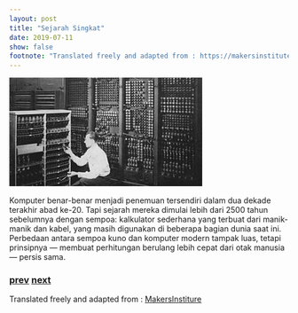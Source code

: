 ```yaml
---
layout: post
title: "Sejarah Singkat"
date: 2019-07-11
show: false
footnote: "Translated freely and adapted from : https://makersinstitute.gitbooks.io/how-computer-works/"
---
```


![comp](/asset/images/brief-history.jpg)

Komputer benar-benar menjadi penemuan tersendiri dalam dua dekade terakhir abad ke-20. Tapi sejarah mereka dimulai lebih dari 2500 tahun sebelumnya dengan sempoa: kalkulator sederhana yang terbuat dari manik-manik dan kabel, yang masih digunakan di beberapa bagian dunia saat ini. Perbedaan antara sempoa kuno dan komputer modern tampak luas, tetapi prinsipnya — membuat perhitungan berulang lebih cepat dari otak manusia — persis sama.

### [prev](intro)                                       [next](intro-001-brief-history-2)                       



Translated freely and adapted from : [MakersInstiture](https://makersinstitute.gitbooks.io/how-computer-works/)